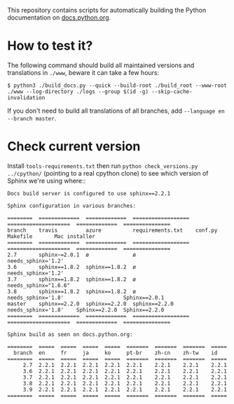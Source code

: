This repository contains scripts for automatically building the Python
documentation on [docs.python.org](https://docs.python.org).


# How to test it?

The following command should build all maintained versions and
translations in ``./www``, beware it can take a few hours:

    $ python3 ./build_docs.py --quick --build-root ./build_root --www-root ./www --log-directory ./logs --group $(id -g) --skip-cache-invalidation

If you don't need to build all translations of all branches, add
``--language en --branch master``.


# Check current version

Install `tools-requirements.txt` then run ``python check_versions.py
../cpython/`` (pointing to a real cpython clone) to see which version
of Sphinx we're using where::

    Docs build server is configured to use sphinx==2.2.1

    Sphinx configuration in various branches:

    ========  =============  =============  ==================  ====================  =============  ===============
    branch    travis         azure          requirements.txt    conf.py               Makefile       Mac installer
    ========  =============  =============  ==================  ====================  =============  ===============
    2.7       sphinx~=2.0.1  ø              ø                   needs_sphinx='1.2'
    3.6       sphinx==1.8.2  sphinx==1.8.2  ø                   needs_sphinx='1.2'
    3.7       sphinx==1.8.2  sphinx==1.8.2  ø                   needs_sphinx="1.6.6"
    3.8       sphinx==1.8.2  sphinx==1.8.2  ø                   needs_sphinx='1.8'                   Sphinx==2.0.1
    master    sphinx==2.2.0  sphinx==2.2.0  sphinx==2.2.0       needs_sphinx='1.8'    Sphinx==2.2.0  Sphinx==2.2.0
    ========  =============  =============  ==================  ====================  =============  ===============

    Sphinx build as seen on docs.python.org:

    ========  =====  =====  =====  =====  =======  =======  =======  =====
      branch  en     fr     ja     ko     pt-br    zh-cn    zh-tw    id
    ========  =====  =====  =====  =====  =======  =======  =======  =====
         2.7  2.2.1  2.2.1  2.2.1  2.2.1  2.2.1    2.2.1    2.2.1    2.2.1
         3.6  2.2.1  2.2.1  2.2.1  2.2.1  2.2.1    2.2.1    2.2.1    2.2.1
         3.7  2.2.1  2.2.1  2.2.1  2.2.1  2.2.1    2.2.1    2.2.1    2.2.1
         3.8  2.2.1  2.2.1  2.2.1  2.2.1  2.2.1    2.2.1    2.2.1    2.2.1
         3.9  2.2.1  2.2.1  2.2.1  2.2.1  2.2.1    2.2.1    2.2.1    2.2.1
    ========  =====  =====  =====  =====  =======  =======  =======  =====
